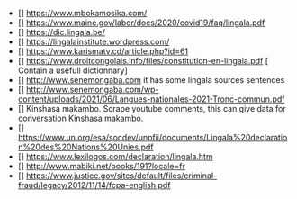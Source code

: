 - [] https://www.mbokamosika.com/
- [] https://www.maine.gov/labor/docs/2020/covid19/faq/lingala.pdf
- [] https://dic.lingala.be/
- [] https://lingalainstitute.wordpress.com/
- [] https://www.karismatv.cd/article.php?id=61
- [] https://www.droitcongolais.info/files/constitution-en-lingala.pdf [ Contain a usefull dictionnary]
- [] http://www.senemongaba.com it has some lingala sources sentences
- [] http://www.senemongaba.com/wp-content/uploads/2021/06/Langues-nationales-2021-Tronc-commun.pdf
- [] Kinshasa makambo. Scrape youtube comments, this can give data for conversation
  Kinshasa makambo.
- [] https://www.un.org/esa/socdev/unpfii/documents/Lingala%20declaration%20des%20Nations%20Unies.pdf
- [] https://www.lexilogos.com/declaration/lingala.htm
- [] http://www.mabiki.net/books/191?locale=fr
- [] https://www.justice.gov/sites/default/files/criminal-fraud/legacy/2012/11/14/fcpa-english.pdf
